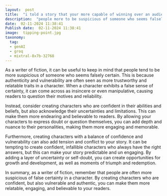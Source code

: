 ```yaml
---
layout:  post
title:  "i told a story that your more capable of winning over an audience when you admit to the uncentainty and fragility of your position"
description:  "people more to be suspicious of someone who seems falsely certain"
date:  02-11-2024 11:38:41
Publish date:  02-11-2024 11:38:41
image:  tipping-point.jpg
taxonomy:
  tag:
  - genAI
  - groq
  - mixtral-8x7b-32768
---
```

As a writer of fiction, it can be useful to keep in mind that people tend to be more suspicious of someone who seems falsely certain. This is because authenticity and vulnerability are often seen as more trustworthy and relatable traits in a character. When a character exhibits a false sense of certainty, it can come across as insincere or even manipulative, causing readers to question their motives and reliability.

Instead, consider creating characters who are confident in their abilities and beliefs, but also acknowledge their uncertainties and limitations. This can make them more endearing and believable to readers. By allowing your characters to express doubt or question themselves, you can add depth and nuance to their personalities, making them more engaging and memorable.

Furthermore, creating characters with a balance of confidence and vulnerability can also add tension and conflict to your story. It can be tempting to create confident, infallible characters who always have the right answers, but this can make your story predictable and un engaging. By adding a layer of uncertainty or self-doubt, you can create opportunities for growth and development, as well as moments of triumph and redemption.

In summary, as a writer of fiction, remember that people are often more suspicious of false certainty in a character. By creating characters who are confident, but also vulnerable and authentic, you can make them more relatable, engaging, and believable to your readers.